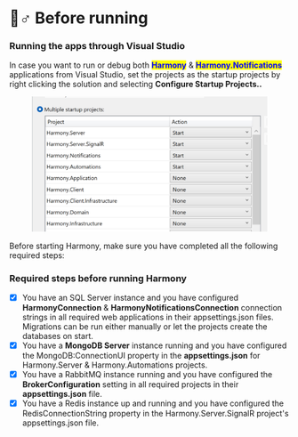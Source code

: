 # 🏃♂ Before running

### Running the apps through Visual Studio

In case you want to run or debug both <mark style="color:blue;">**Harmony**</mark> & <mark style="color:blue;">**Harmony.Notifications**</mark> applications from Visual Studio, set the projects as the startup projects by right clicking the solution and selecting **Configure Startup Projects..**

<figure><img src="../../.gitbook/assets/startup-projects.png" alt=""><figcaption></figcaption></figure>

Before starting Harmony, make sure you have completed all the following required steps:

### Required steps before running Harmony

* [x] You have an SQL Server instance and you have configured **HarmonyConnection** & **HarmonyNotificationsConnection** connection strings in all required web applications in their appsettings.json files. Migrations can be run either manually or let the projects create the databases on start.
* [x] You have a **MongoDB Server** instance running and you have configured the MongoDB:ConnectionUI property in the **appsettings.json** for Harmony.Server & Harmony.Automations projects.
* [x] You have a RabbitMQ instance running and you have configured the **BrokerConfiguration** setting in all required projects in their **appsettings.json** file.
* [x] You have a Redis instance up and running and you have configured the RedisConnectionString property in the Harmony.Server.SignalR project's appsettings.json file.
